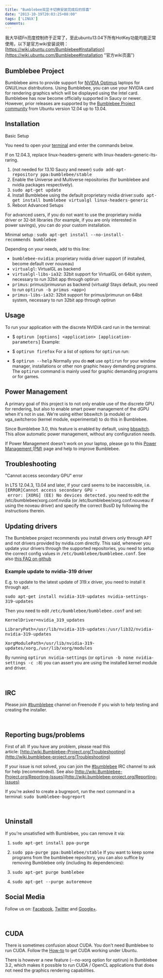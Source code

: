 ```yaml
---
title: "Bumblebee双显卡切换安装完成后的惊喜"
date: "2013-10-19T20:03:25+08:00"
tags: ['LINUX']
comments: 
---
```



我大华硕Fn亮度控制终于正常了，至此ubuntu13.04下所有HotKey功能均能正常使用，以下是官方wiki安装说明：[https://wiki.ubuntu.com/Bumblebee#Installation](https://wiki.ubuntu.com/Bumblebee#Installation "官方wiki页面")

## Bumblebee Project

Bumblebee aims to provide support for [NVIDIA Optimus](http://www.nvidia.com/object/optimus_technology.html) laptops for GNU/Linux distributions. Using Bumblebee, you can use your NVIDIA card for rendering graphics which will be displayed using the Intel card. Bumblebee has now become officially supported in Saucy or newer. However, prior releases are supported by the [Bumblebee Project community](https://launchpad.net/~bumblebee) from Ubuntu version 12.04 up to 13.04.

## Installation

Basic Setup

You need to open your [terminal](http://askubuntu.com/questions/38162/what-is-the-terminal) and enter the commands below.

If on 12.04.3, replace linux-headers-generic with linux-headers-generic-lts-raring.

1.  (not needed for 13.10 Saucy and newer) <tt>sudo add-apt-repository ppa:bumblebee/stable</tt>
2.  Enable the Universe and Multiverse repositories (for bumblebee and nvidia packages respectively).
3.  <tt>sudo apt-get update</tt>
4.  Install Bumblebee using the default proprietary nvidia driver:<tt>sudo apt-get install bumblebee virtualgl linux-headers-generic</tt>
5.  Reboot
  Advanced Setups

For advanced users, if you do not want to use the proprietary nvidia driver or 32-bit libraries (for example, if you are only interested in power savings), you can do your custom installation.

Minimal setup : <tt>sudo apt-get install --no-install-recommends bumblebee</tt>

Depending on your needs, add to this line:

*   <tt>bumblebee-nvidia</tt>: proprietary nvidia driver support (if installed, become default over nouveau)
*   <tt>virtualgl</tt>: VirtualGL as backend
*   <tt>virtualgl-libs-ia32</tt>: 32bit support for VirtualGL on 64bit system, necessary to run 32bit app through optirun
*   <tt>primus</tt>: primus/primusrun as backend (virtualgl Stays default, you need to run <tt>optirun -b primus &lt;app&gt;</tt>)
*   <tt>primus-libs-ia32</tt>: 32bit support for primus/primurun on 64bit system, necessary to run 32bit app through optirun

## Usage

To run your application with the discrete NVIDIA card run in the terminal:

*   $ <tt>optirun [options] &lt;application&gt; [application-parameters]</tt>
  Example:

*   $ <tt>optirun firefox</tt>
  For a list of options for <tt>optirun</tt> run:

*   $ <tt>optirun --help</tt>
  Normally you do **not** use <tt>optirun</tt> for your window manager, installations or other non graphic heavy demanding programs. The <tt>optirun</tt> command is mainly used for graphic demanding programs or for games.

## Power Management

A primary goal of this project is to not only enable use of the discrete GPU for rendering, but also to enable smart power management of the dGPU when it's not in use. We're using either bbswitch (a module) or vga_switcheroo (kernel module, experimental) to do this in Bumblebee.

Since Bumblebee 3.0, this feature is enabled by default, using [bbswitch](https://github.com/Bumblebee-Project/bbswitch). This allow automatic power management, without any configuration needs.

If Power Management doesn't work on your laptop, please go to this [Power Management (PM)](http://wiki.bumblebee-project.org/Power-Management) page and help to improve Bumblebee.

## Troubleshooting

"Cannot access secondary GPU" error

In LTS 12.04.3, 13.04 and later, if your card seems to be inaccessible, i.e.<tt>[ERROR]Cannot access secondary GPU - error: [XORG] (EE) No devices detected.</tt> you need to edit the /etc/bumblebee/xorg.conf.nvidia (or /etc/bumblebee/xorg.conf.nouveau if using the noveau driver) and specify the correct BusID by following the instructions therein.

## Updating drivers

The Bumblebee project recommends you install drivers only through APT and not drivers provided by nvidia.com directly. This said, whenever you update your drivers through the supported repositories, you need to setup the correct config values in <tt>/etc/bumblebee/bumblebee.conf</tt>. See also [this FAQ on github](https://github.com/Bumblebee-Project/Bumblebee/wiki/Troubleshooting#bumblebeed-module-nvidia-is-not-found)

### Example update to nvidia-319 driver

E.g. to update to the latest update of 319.x driver, you need to install it through apt.

<tt>sudo apt-get install nvidia-319-updates nvidia-settings-319-updates</tt>

Then you need to edit <tt>/etc/bumblebee/bumblebee.conf</tt> and set:

<tt>KernelDriver=nvidia_319_updates</tt>

<tt>LibraryPath=/usr/lib/nvidia-319-updates:/usr/lib32/nvidia-nvidia-319-updates</tt>

<tt>XorgModulePath=/usr/lib/nvidia-319-updates/xorg,/usr/lib/xorg/modules</tt>

By running <tt>optirun nvidia-settings</tt> (or <tt>optirun -b none nvidia-settings -c :8</tt>) you can assert you are using the installed kernel module and driver.

&nbsp;

## IRC

Please join [#bumblebee](http://webchat.freenode.net/?channels=#bumblebee) channel on Freenode if you wish to help testing and creating the installer.

&nbsp;

## Reporting bugs/problems

First of all: If you have any problem, please read this article: [http://wiki.Bumblebee-Project.org/Troubleshooting](http://wiki.bumblebee-project.org/Troubleshooting)

If your issue is not solved, you can join the [#bumblebee](http://webchat.freenode.net/?channels=#bumblebee) IRC channel to ask for help (recommended). See also [http://wiki.Bumblebee-Project.org/Reporting-Issues](http://wiki.bumblebee-project.org/Reporting-Issues)

If you're asked to create a bugreport, run the next command in a terminal: <tt>sudo bumblebee-bugreport</tt>

&nbsp;

## Uninstall

If you're unsatisfied with Bumblebee, you can remove it via:

1.  <tt>sudo apt-get install ppa-purge</tt>
2.  <tt>sudo ppa-purge ppa:bumblebee/stable</tt>
  If you want to keep some programs from the bumblebee repository, you can also suffice by removing Bumblebee only (including its dependencies):

3.  <tt>sudo apt-get purge bumblebee</tt>
4.  <tt>sudo apt-get --purge autoremove</tt>
  &nbsp;

## Social Media

Follow us on: [Facebook](http://www.facebook.com/BumblebeeProject), [Twitter](https://twitter.com/#!/Team_Bumblebee) and [Google+](http://gplus.to/Bumblebee).

&nbsp;

## CUDA

There is sometimes confusion about CUDA. You don't need Bumblebee to run CUDA. Follow the [How-to](http://askubuntu.com/questions/131506/how-can-i-get-nvidia-cuda-or-opencl-working-on-a-laptop-with-nvidia-discrete-car) to get CUDA working under Ubuntu.

There is however a new feature (--no-xorg option for optirun) in Bumblebee 3.2, which makes it possible to run CUDA / OpenCL applications that does not need the graphics rendering capabilities.
